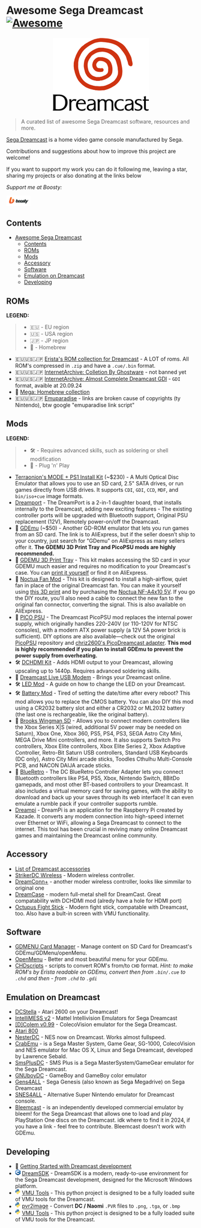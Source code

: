 # Awesome Sega Dreamcast [![Awesome](https://awesome.re/badge.svg)](https://awesome.re)
<h3 align="center">
  <a href="" target="_blank" rel="noopener noreferrer">
    <img src="https://raw.githubusercontent.com/faust13/awesome-sega-dreamcast/main/assets/images/dreamcast-logo.svg" width="256" alt="Logo"/><br/>
  </a>
</h3>

> A curated list of awesome Sega Dreamcast software, resources and more.  

[Sega Dreamcast](https://en.wikipedia.org/wiki/Dreamcast) is a home video game console manufactured by Sega.

Contributions and suggestions about how to improve this project are welcome!  

If you want to support my work you can do it following me, leaving a star, sharing my projects or also donating at the links below 

*Support me at Boosty:*

<a href="https://boosty.to/f4ust" target="_blank" rel="noopener noreferrer">
  <img src="https://raw.githubusercontent.com/faust13/awesome-sega-dreamcast/main/assets/images/boosty-logo.svg" alt="boosty" width="64px" />
</a>

## Contents
- [Awesome Sega Dreamcast ](#awesome-sega-dreamcast-)
  - [Contents](#contents)
  - [ROMs](#roms)
  - [Mods](#mods)
  - [Accessory](#accessory)
  - [Software](#software)
  - [Emulation on Dreamcast](#emulation-on-dreamcast)
  - [Developing](#developing)

## ROMs

**LEGEND:**

> - 🇪🇺 - EU region
> - 🇺🇸 - USA region
> - 🇯🇵 - JP region
> - 🍺 - Homebrew



- 🇪🇺🇺🇸🇯🇵 [Erista's ROM collection for Dreamcast](https://myrient.erista.me/files/Redump/Sega%20-%20Dreamcast/) - A LOT of roms. All ROM's compressed in `.zip` and have a `.cue/.bin` format.
- 🇪🇺🇺🇸🇯🇵 [InternetArchive: Colletion By Ghostware](https://archive.org/download/DreamcastCollectionByGhostwareMulti-region) - not banned yet
- 🇪🇺🇺🇸🇯🇵 [InternetArchive: Almost Complete Dreamcast GDI](https://archive.org/download/almstcmpltdrmcst) - `GDI` format, avaible at 20.09.24
- 🍺 [Mega: Homebrew collection](https://mega.nz/folder/q7oxzDga#JfJulP8EX1-poB0nkgy2ZA)
- 🇪🇺🇺🇸🇯🇵 [Emuparadise](https://www.emuparadise.me/Sega_Dreamcast_ISOs/1) - links are broken cause of copyrights (ty Nintendo), btw google "emuparadise link script"

## Mods

**LEGEND:**

> - 🛠️ - Requires advanced skills, such as soldering or shell modification
> - 🧩 - Plug 'n' Play


- [Terraonion's MODE + PS1 Install Kit](https://shop.terraonion.com/shop/product/terraonion-mode-dreamcast-saturn-ode-ps1-install-kit-pu-18-boards/view) (~$230) - A Multi Optical Disc Emulator that allows you to use an SD card, 2.5" SATA drives, or run games directly from USB drives. It supports `CDI`, `GDI`, `CCD`, `MDF`, and `bin/iso+cue` image formats.
- [Dreamport](https://www.dreammods.net/dreamport.html) - The DreamPort is a 2-in-1 daughter board, that installs internally to the Dreamcast, adding new exciting features - The existing controller ports will be upgraded with Bluetooth support, Original PSU replacement (12V), Remotely power-on/off the Dreamcast.
- 🧩 [GDEmu](https://www.aliexpress.us/item/1005005772235125.html?gatewayAdapt=4itemAdapt) (~$50) - Another GD-ROM emulator that lets you run games from an SD card. The link is to AliExpress, but if the seller doesn’t ship to your country, just search for "GDemu" on AliExpress as many sellers offer it. **The GDEMU 3D Print Tray and PicoPSU mods are highly recommended.**
- 🧩 [GDEMU 3D Print Tray](https://www.laserbear.net/products/gdemu-remote-sd-card-mount-kit) - This kit makes accessing the SD card in your GDEMU much easier and requires no modification to your Dreamcast's case. You can [print it yourself](https://www.thingiverse.com/thing:1585333) or find it on AliExpress.
- 🧩 [Noctua Fan Mod](https://www.laserbear.net/products/dreamcast-noctua-fan-mount-kit) - This kit is designed to install a high-airflow, quiet fan in place of the original Dreamcast fan. You can make it yourself using [this 3D print](https://www.printables.com/model/141672-dreamcast-noctua-fan-mod) and by purchasing the [Noctua NF-A4x10 5V](https://noctua.at/en/products/fan/nf-a4x10-5v). If you go the DIY route, you'll also need a cable to connect the new fan to the original fan connector, converting the signal. This is also available on AliExpress.
- 🧩 [PICO PSU](https://8bitmods.com/dreamcast-picopsu/) - The Dreamcast PicoPSU mod replaces the internal power supply, which originally handles 220-240V (or 110-120V for NTSC consoles), with a modern ATX power supply (a 12V 5A power brick is sufficient). DIY options are also available—check out the original [PicoPSU](https://github.com/dekuNukem/PicoRC) repository and [chriz2600's PicoDreamcast adapter](https://github.com/chriz2600/PicoDreamcast). **This mod is highly recommended if you plan to install GDEmu to prevent the power supply from overheating.**
- 🛠️ [DCHDMI Kit](https://8bitmods.com/mod-kits/sega/dreamcast/dreamcast-hdmi-dchdmi-kit/) - Adds HDMI output to your Dreamcast, allowing upscaling up to 1440p. Requires advanced soldering skills.
- 🧩 [Dreamcast Live USB Modem](https://dreamcastlive.net/shop/) - Brings your Dreamcast online.
- 🛠️ [LED Mod](https://www.instructables.com/Dreamcast-Led-Mod/) - A guide on how to change the LED on your Dreamcast.
- 🛠️ [Battery Mod](https://www.retrofixes.com/products/sega-dremcast-console-memory-battery-upgrade-mod-removable-cmos-backup) - Tired of setting the date/time after every reboot? This mod allows you to replace the CMOS battery. You can also DIY this mod using a CR2032 battery slot and either a CR2032 or ML2032 battery (the last one is rechargeable, like the original battery).
- 🧩 [Brooks Wingman SD](https://www.brookaccessory.com/detail/62472958/) - Allows you to connect modern controllers like the Xbox Series X|S (wired, additional 5V power may be needed on Saturn), Xbox One, Xbox 360, PS5, PS4, PS3, SEGA Astro City Mini, MEGA Drive Mini controllers, and more. It also supports Switch Pro controllers, Xbox Elite controllers, Xbox Elite Series 2, Xbox Adaptive Controller, Retro-Bit Saturn USB controllers, Standard USB Keyboards (DC only), Astro City Mini arcade sticks, Toodles Cthulhu Multi-Console PCB, and NACON DAIJA arcade sticks.
- 🧩 [BlueRetro](https://8bitmods.com/dc-blueretro-controller-receiver-with-virtual-memory-for-dreamcast-original-white/) - The DC BlueRetro Controller Adapter lets you connect Bluetooth controllers like PS4, PS5, Xbox, Nintendo Switch, 8BitDo gamepads, and most other BT-based controllers to your Dreamcast. It also includes a virtual memory card for saving games, with the ability to download and back up your saves through its web interface! It can even emulate a rumble pack if your controller supports rumble.
- [Dreampi](https://github.com/Kazade/dreampi) - DreamPi is an application for the Raspberry Pi created by Kazade. It converts any modem connection into high-speed internet over Ethernet or WiFi, allowing a Sega Dreamcast to connect to the internet. This tool has been crucial in reviving many online Dreamcast games and maintaining the Dreamcast online community.

## Accessory
- [List of Dreamcast accessories](https://segaretro.org/Category:Dreamcast_accessories)
- [StrikerDC Wireless](https://retrofighters.com/our-collection/strikerdc-next-gen-wireless-dreamcast-controller/) - Modern wireless controller.
- [DreamConn+](https://www.dreammods.net/dreamconn.html) - another moder wireless controller, looks like simmilar to original one
- [DreamCase](https://trfightstick.com/products/dreamcase-metal-shell) - modern full-metal shell for DreamCast. Great compatability with DCHDMI mod (alredy have a hole for HDMI port)
- [Octupus Fight Stick](https://trfightstick.com/collections/octopus) - Modern fight stick, compatable with Dreamcast, too. Also have a bult-in screen with VMU functionality. 

## Software
- [GDMENU Card Manager](https://github.com/sonik-br/GDMENUCardManager) - Manage content on SD Card for Dreamcast's GDEmu/GDMenu/openMenu.
- [OpenMenu](https://github.com/mrneo240/openmenu) - Better and most beautiful menu for your GDEmu.
- [CHDscripts](https://github.com/questionlp/chdscripts) - scripts to convert ROM's from/to `CHD` format. *Hint: to make ROM's by Erista readable on GDEmu, convert then from `.bin/.cue` to `.chd` and then - from `.chd` to `.gdi`*


## Emulation on Dreamcast
  - [DCStella](https://archives.dcemulation.org/DCstella/dindex.html) - Atari 2600 on your Dreamcast!
  - [IntelliMESS v2](https://www.emu-land.net/en/consoles/intellivision/emuls/dc) - Mattel Intellivision Emulators for Sega Dreamcast
  - [[D]Colem v0.99](https://www.emu-land.net/en/consoles/coleco/emuls/dc) - ColecoVision emulator for the Sega Dreamcast.
  - [Atari 800](https://atari800.github.io/)
  - [NesterDC](https://github.com/pqrs-org/NesterDC) - NES now on Dreamcast. Works almost fullspeed.
  - [CrabEmu](https://dreamcast.wiki/CrabEmu) - is a Sega Master System, Game Gear, SG-1000, ColecoVision and NES emulator for Mac OS X, Linux and Sega Dreamcast, developed by Lawrence Sebald.
  - [SmsPlusDC](https://github.com/pascalorama/smsplusdc) - SMS Plus is a Sega MasterSystem/GameGear emulator for the Sega Dreamcast.
  - [GNUboyDC](https://github.com/pqrs-org/dcgnuboy/tree/main) - GameBoy and GameBoy color emulator
  - [Gens4ALL](https://www.zophar.net/consoles/dreamcast/genesis/gens4all.html) - Sega Genesis (also known as Sega Megadrive) on Sega Dreamcast
  - [SNES4ALL](http://chui.dcemu.co.uk/snes4all.html) - Alternative Super Nintendo emulator for Dreamcast console.
  - [Bleemcast](https://sega.fandom.com/wiki/Bleemcast!#The_death_of_Bleem!) - is an independently developed commercial emulator by bleem! for the Sega Dreamcast that allows one to load and play PlayStation One discs on the Dreamcast. idk where to find it in 2024, if you have a link - feel free to contribute. Bleemcast doesn't work with GDEmu.

## Developing
- 📄 [Getting Started with Dreamcast development](https://dreamcast.wiki/Getting_Started_with_Dreamcast_development)
- <img src="https://raw.githubusercontent.com/faust13/awesome-sega-dreamcast/main/assets/images/c.svg" alt="C++" width="14px" /> [DreamSDK](https://github.com/dreamsdk/dreamsdk) - DreamSDK is a modern, ready-to-use environment for the Sega Dreamcast development, designed for the Microsoft Windows platform.
- <img src="https://raw.githubusercontent.com/faust13/awesome-sega-dreamcast/main/assets/images/python.svg" alt="Python" width="14px" /> [VMU Tools](https://github.com/slurmking/vmu-tools) - This python project is designed to be a fully loaded suite of VMU tools for the Dreamcast.
- <img src="https://raw.githubusercontent.com/faust13/awesome-sega-dreamcast/main/assets/images/python.svg" alt="Python" width="14px" /> [pvr2image](https://github.com/VincentNLOBJ/pvr2image) - Convert **DC / Naomi** `.PVR` files to `.png`, `.tga`, or `.bmp`
- <img src="https://raw.githubusercontent.com/faust13/awesome-sega-dreamcast/main/assets/images/python.svg" alt="Python" width="14px" /> [VMU Tools](https://github.com/slurmking/vmu-tools) - This python project is designed to be a fully loaded suite of VMU tools for the Dreamcast.
 